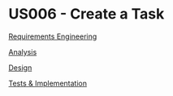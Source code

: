 # US006 - Create a Task 

[Requirements Engineering](01.requirements-engineering/Readme.md)

[Analysis](02.analysis/Readme.md)

[Design](../us003/03.design/Readme.md)

[Tests & Implementation](04.tests-and-implementation/Readme.md)